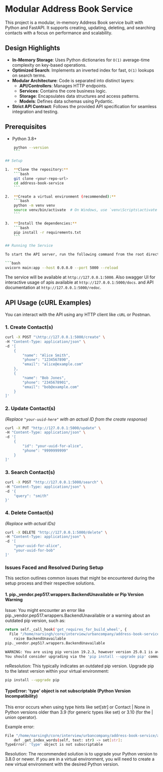 # Modular Address Book Service

This project is a modular, in-memory Address Book service built with Python and FastAPI. It supports creating, updating, deleting, and searching contacts with a focus on performance and scalability.

## Design Highlights

- **In-Memory Storage**: Uses Python dictionaries for `O(1)` average-time complexity on key-based operations.
- **Optimized Search**: Implements an inverted index for fast, `O(1)` lookups on search terms.
- **Modular Architecture**: Code is separated into distinct layers:
    - **API/Controllers**: Manages HTTP endpoints.
    - **Services**: Contains the core business logic.
    - **Storage**: Encapsulates data structures and access patterns.
    - **Models**: Defines data schemas using Pydantic.
- **Strict API Contract**: Follows the provided API specification for seamless integration and testing.

## Prerequisites

- Python 3.8+
```bash
    python --version
    ```

## Setup

1.  **Clone the repository:**
    ```bash
    git clone <your-repo-url>
    cd address-book-service
    ```

2.  **Create a virtual environment (recommended):**
    ```bash
    python -m venv venv
    source venv/bin/activate  # On Windows, use `venv\Scripts\activate`
    ```

3.  **Install the dependencies:**
    ```bash
    pip install -r requirements.txt
    ```

## Running the Service

To start the API server, run the following command from the root directory (`address-book-service/`):

```bash
uvicorn main:app --host 0.0.0.0 --port 5000 --reload
```
The service will be available at `http://127.0.0.1:5000`.
Also swagger UI for interactive usage of apis available at `http://127.0.0.1:5000/docs`.
and API documentation at `http://127.0.0.1:5000/redoc`.

## API Usage (cURL Examples)

You can interact with the API using any HTTP client like `cURL` or Postman.

### 1. Create Contact(s)

```bash
curl -X POST "\http://127.0.0.1:5000/create" \
-H "Content-Type: application/json" \
-d '[
    {
        "name": "Alice Smith",
        "phone": "1234567890",
        "email": "alice@example.com"
    },
    {
        "name": "Bob Jones",
        "phone": "2345678901",
        "email": "bob@example.com"
    }
]'
```

### 2. Update Contact(s)
*(Replace `"your-uuid-here"` with an actual ID from the create response)*
```bash
curl -X PUT "http://127.0.0.1:5000/update" \
-H "Content-Type: application/json" \
-d '[
    {
        "id": "your-uuid-for-alice",
        "phone": "9999999999"
    }
]'
```

### 3. Search Contact(s)
```bash
curl -X POST "http://127.0.0.1:5000/search" \
-H "Content-Type: application/json" \
-d '{
    "query": "smith"
}'
```

### 4. Delete Contact(s)
*(Replace with actual IDs)*
```bash
curl -X DELETE "http://127.0.0.1:5000/delete" \
-H "Content-Type: application/json" \
-d '[
    "your-uuid-for-alice",
    "your-uuid-for-bob"
]'
```


### Issues Faced and Resolved During Setup
This section outlines common issues that might be encountered during the setup process and their respective solutions.

#### 1. pip._vendor.pep517.wrappers.BackendUnavailable or Pip Version Warning
Issue:
You might encounter an error like pip._vendor.pep517.wrappers.BackendUnavailable or a warning about an outdated pip version, such as:

```bash
return self._call_hook('get_requires_for_build_wheel', {
  File "/home/narsingh/core/interview/urbancompany/address-book-service/venv/lib/python3.8/site-packages/pip/_vendor/pep517/wrappers.py", line 162, in _call_hook
    raise BackendUnavailable
pip._vendor.pep517.wrappers.BackendUnavailable

WARNING: You are using pip version 19.2.3, however version 25.0.1 is available.
You should consider upgrading via the 'pip install --upgrade pip' command
```

reResolution:
This typically indicates an outdated pip version. Upgrade pip to the latest version within your virtual environment:

```bash
pip install --upgrade pip
```


#### TypeError: 'type' object is not subscriptable (Python Version Incompatibility)
This error occurs when using type hints like set[str] or Contact | None in Python versions older than 3.9 (for generic types like set) or 3.10 (for the | union operator).

Example error: 
```bash
File "/home/narsingh/core/interview/urbancompany/address-book-service/address_book/storage/in_memory.py", line 17, in InMemoryStorage
    def _get_index_words(self, text: str) -> set[str]:
TypeError: 'type' object is not subscriptable
```

Resolution:
The recommended solution is to upgrade your Python version to 3.8.0 or newer. If you are in a virtual environment, you will need to create a new virtual environment with the desired Python version.